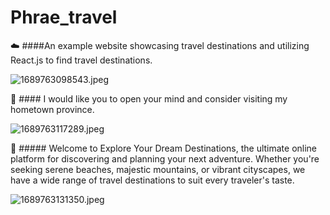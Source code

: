 # Phrae_travel
:cloud: ####An example website showcasing travel destinations and utilizing React.js to find travel destinations.

<img src="https://cdn.pic.in.th/file/picinth/1689763098543.jpeg" alt="1689763098543.jpeg" border="0"/>


:leaves: #### I would like you to open your mind and consider visiting my hometown province.

<img src="https://cdn.pic.in.th/file/picinth/1689763117289.jpeg" alt="1689763117289.jpeg" border="0" />


:deciduous_tree: ##### Welcome to Explore Your Dream Destinations, the ultimate online platform for discovering and planning your next adventure. Whether you're seeking serene beaches, majestic mountains, or vibrant cityscapes, we have a wide range of travel destinations to suit every traveler's taste.

<img src="https://cdn.pic.in.th/file/picinth/1689763131350.jpeg" alt="1689763131350.jpeg" border="0" />
